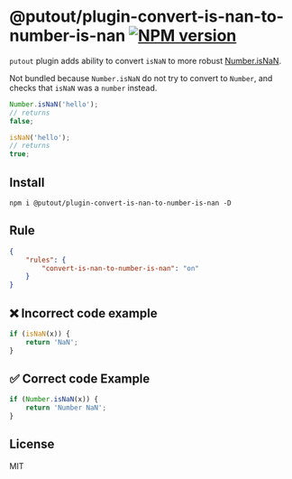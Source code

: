 # @putout/plugin-convert-is-nan-to-number-is-nan [![NPM version][NPMIMGURL]][NPMURL]

[NPMIMGURL]: https://img.shields.io/npm/v/@putout/plugin-convert-is-nan-to-number-is-nan.svg?style=flat&longCache=true
[NPMURL]: https://npmjs.org/package/@putout/plugin-convert-is-nan-to-number-is-nan "npm"

`putout` plugin adds ability to convert `isNaN` to more robust [Number.isNaN](https://developer.mozilla.org/en-US/docs/Web/JavaScript/Reference/Global_Objects/Number/isNaN).

Not bundled because `Number.isNaN` do not try to convert to `Number`, and checks that `isNaN` was a `number` instead.

```js
Number.isNaN('hello');
// returns
false;

isNaN('hello');
// returns
true;
```

## Install

```
npm i @putout/plugin-convert-is-nan-to-number-is-nan -D
```

## Rule

```json
{
    "rules": {
        "convert-is-nan-to-number-is-nan": "on"
    }
}
```

## ❌ Incorrect code example

```js
if (isNaN(x)) {
    return 'NaN';
}
```

## ✅ Correct code Example

```js
if (Number.isNaN(x)) {
    return 'Number NaN';
}
```

## License

MIT
